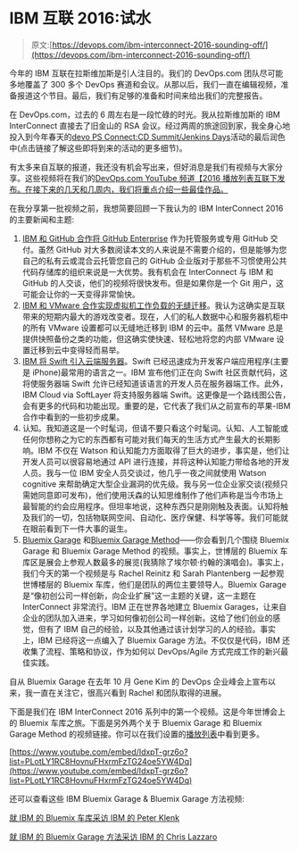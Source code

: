 # IBM 互联 2016:试水

> 原文:[https://devops.com/ibm-interconnect-2016-sounding-off/](https://devops.com/ibm-interconnect-2016-sounding-off/)

今年的 IBM 互联在拉斯维加斯是引人注目的。我们的 DevOps.com 团队尽可能多地覆盖了 300 多个 DevOps 赛道和会议。从那以后，我们一直在编辑视频，准备报道这个节目。最后，我们有足够的准备和时间来给出我们的完整报告。

在 DevOps.com，过去的 6 周左右是一段忙碌的时光。我从拉斯维加斯的 IBM InterConnect 直接去了旧金山的 RSA 会议。经过两周的旅途回到家，我全身心地投入到今年春天的[devo PS Connect:CD Summit/Jenkins Days](http://devopsconnect.com)活动的最后润色中(点击链接了解这些即将到来的活动的更多细节)。

有太多来自互联的报道，我还没有机会写出来，但好消息是我们有视频与大家分享。这些视频将在我们的[DevOps.com YouTube 频道【2016 播放列表互联下发布。在接下来的几天和几周内，我们将重点介绍一些最佳作品。](https://www.youtube.com/channel/UC-zcE077X98oTEDPwKkDQxQ)

在我分享第一批视频之前，我想简要回顾一下我认为的 IBM InterConnect 2016 的主要新闻和主题:

1.  [IBM 和 GitHub 合作将 GitHub Enterprise](https://www-03.ibm.com/press/us/en/pressrelease/49156.wss) 作为托管服务或专用 GitHub 交付。虽然 GitHub 对大多数阅读本文的人来说是不需要介绍的，但是能够为您自己的私有云或混合云托管您自己的 GitHub 企业版对于那些不习惯使用公共代码存储库的组织来说是一大优势。我有机会在 InterConnect 与 IBM 和 GitHub 的人交谈，他们的视频将很快发布。但是如果你是一个 Git 用户，这可能会让你的一天变得非常愉快。
2.  [IBM 和 VMware 合作实现虚拟机工作负载的无缝迁移](https://www-03.ibm.com/press/us/en/pressrelease/49154.wss)。我认为这确实是互联带来的短期内最大的游戏改变者。现在，人们的私人数据中心和服务器机柜中的所有 VMware 设置都可以无缝地迁移到 IBM 的云中。虽然 VMware 总是提供快照备份之类的功能，但这确实使快速、轻松地将您的内部 VMware 设置迁移到云中变得轻而易举。
3.  [IBM 将 Swift 引入云端服务器](https://www-03.ibm.com/press/us/en/pressrelease/49157.wss)。Swift 已经迅速成为开发客户端应用程序(主要是 iPhone)最常用的语言之一。IBM 宣布他们正在向 Swift 社区贡献代码，这将使服务器端 Swift 允许已经知道该语言的开发人员在服务器端工作。此外，IBM Cloud via SoftLayer 将支持服务器端 Swift。这更像是一个路线图公告，会有更多的代码和功能出现。重要的是，它代表了我们从之前宣布的苹果-IBM 合作中看到的一些初步成果。
4.  认知。我知道这是一个时髦词，但请不要只看这个时髦词。认知、人工智能或任何你想称之为它的东西都有可能对我们每天的生活方式产生最大的长期影响。IBM 不仅在 Watson 和认知能力方面取得了巨大的进步，事实是，他们让开发人员可以很容易地通过 API 进行连接，并将这种认知能力带给各地的开发人员。我与一位 IBM 安全人员交谈过，他几乎一夜之间就使用 Watson cognitive 来帮助确定大型企业漏洞的优先级。我与另一位企业家交谈(视频只需她同意即可发布)，他们使用沃森的认知思维制作了他们声称是当今市场上最智能的约会应用程序。但坦率地说，这种东西只是刚刚触及表面。认知将触及我们的一切，包括物联网空间、自动化、医疗保健、科学等等。我们可能就在眼前看到下一件大事的诞生。
5.  [Bluemix Garage](https://www.ibm.com/cloud-computing/bluemix/garage/) 和[Bluemix Garage Method](https://www.ibm.com/devops/method/)——你会看到几个围绕 Bluemix Garage 和 Bluemix Garage Method 的视频。事实上，世博层的 Bluemix 车库区是展会上参观人数最多的展览(我猜除了埃尔顿·约翰的演唱会)。事实上，我们今天的第一个视频是与 Rachel Reinitz 和 Sarah Plantenberg 一起参观世博楼层的 Bluemix 车库，他们是团队的两位主要领导人。Bluemix Garage 是“像初创公司一样创新，向企业扩展”这一主题的关键，这一主题在 InterConnect 非常流行。IBM 正在世界各地建立 Bluemix Garages，让来自企业的团队加入进来，学习如何像初创公司一样创新。这给了他们创业的感觉，但有了 IBM 自己的经验，以及其他通过该计划学习的人的经验。事实上，IBM 已经将这一点编入了 Bluemix Garage 方法。不仅仅是代码，IBM 还收集了流程、策略和协议，作为如何以 DevOps/Agile 方式完成工作的新兴最佳实践。

自从 Bluemix Garage 在去年 10 月 Gene Kim 的 DevOps 企业峰会上宣布以来，我一直在关注它，很高兴看到 Rachel 和团队取得的进展。

下面是我们在 IBM InterConnect 2016 系列中的第一个视频。这是今年世博会上的 Bluemix 车库之旅。下面是另外两个关于 Bluemix Garage 和 Bluemix Garage Method 的视频链接。你可以在我们设置的[播放列表](https://www.youtube.com/playlist?list=PLotLY1RC8HovnuFHxrmFzTG24oe5YW4Dq)中看到更多。

[https://www.youtube.com/embed/IdxpT-grz6o?list=PLotLY1RC8HovnuFHxrmFzTG24oe5YW4Dq](https://www.youtube.com/embed/IdxpT-grz6o?list=PLotLY1RC8HovnuFHxrmFzTG24oe5YW4Dq)

还可以查看这些 IBM Bluemix Garage & Bluemix Garage 方法视频:

[就 IBM 的 Bluemix 车库采访 IBM 的 Peter Klenk](https://youtu.be/8F-IQ7mQf20?list=PLotLY1RC8HovnuFHxrmFzTG24oe5YW4Dq)

[就 IBM 的 Bluemix Garage 方法采访 IBM 的 Chris Lazzaro](https://youtu.be/DpaOHYY9qMo?list=PLotLY1RC8HovnuFHxrmFzTG24oe5YW4Dq)